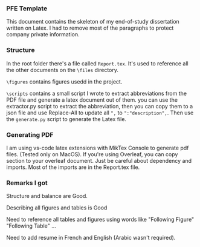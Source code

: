 ### PFE Template 

This document contains the skeleton of my end-of-study dissertation written on Latex.
I had to remove most of the paragraphs to protect company private information. 

### Structure

In the root folder there's a file called `Report.tex`. It's used to reference all the other documents on the `\files` directory. 

`\figures` contains figures usedd in the project. 

`\scripts` contains a small script I wrote to extract abbreviations from the PDF file and generate a latex document out of them. you can use the extractor.py script to extract the abbreviation, then you can copy them to a json file and use Replace-All to update all `",` to `":"description",`. Then use the `generate.py` script to generate the Latex file.

### Generating PDF

I am using vs-code latex extensions with MikTex Console to generate pdf files. (Tested only on MacOS). If you're using Overleaf, you can copy section to your overleaf document. Just be careful about dependency and imports. Most of the imports are in the Report.tex file.

### Remarks I got

Structure and balance are Good. 

Describing all figures and tables is Good

Need to reference all tables and figures using words like "Following Figure" "Following Table" ... 

Need to add resume in French and English (Arabic wasn't required).